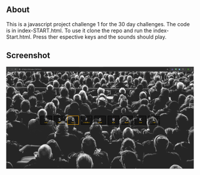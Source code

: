 ## About
This is a javascript project challenge 1 for the 30 day challenges. The code is in index-START.html. To use it clone the repo and run the index-Start.html. Press ther espective keys and the sounds should play.
## Screenshot
![Screenshot](screenshot.png)